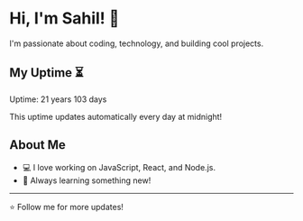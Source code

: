 # Hi, I'm Sahil! 👋

I'm passionate about coding, technology, and building cool projects.

## My Uptime ⏳
Uptime: 21 years 103 days

This uptime updates automatically every day at midnight!

## About Me
- 💻 I love working on JavaScript, React, and Node.js.
- 🎯 Always learning something new!

---

⭐️ Follow me for more updates!
